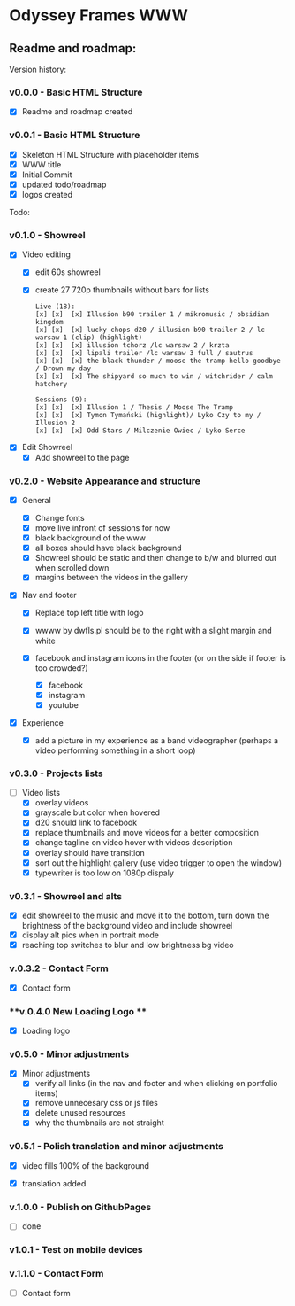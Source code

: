 # Odyssey Frames WWW 
## Readme and roadmap:

Version history:

### **v0.0.0 - Basic HTML Structure**
- [x] Readme and roadmap created

### **v0.0.1 - Basic HTML Structure**
- [x] Skeleton HTML Structure with placeholder items
- [x] WWW title
- [x] Initial Commit
- [x] updated todo/roadmap
- [x] logos created

Todo:

### **v0.1.0 - Showreel**

- [x] Video editing
  - [x] edit 60s showreel
  - [x] create 27 720p thumbnails without bars for lists

        Live (18):
        [x] [x]  [x] Illusion b90 trailer 1 / mikromusic / obsidian kingdom
        [x] [x]  [x] lucky chops d20 / illusion b90 trailer 2 / lc warsaw 1 (clip) (highlight) 
        [x] [x]  [x] illusion tchorz /lc warsaw 2 / krzta
        [x] [x]  [x] lipali trailer /lc warsaw 3 full / sautrus
        [x] [x]  [x] the black thunder / moose the tramp hello goodbye / Drown my day    
        [x] [x]  [x] The shipyard so much to win / witchrider / calm hatchery

        Sessions (9): 
        [x] [x]  [x] Illusion 1 / Thesis / Moose The Tramp 
        [x] [x]  [x] Tymon Tymański (highlight)/ Lyko Czy to my / Illusion 2    
        [x] [x]  [x] Odd Stars / Milczenie Owiec / Lyko Serce
    


- [x] Edit Showreel
  - [x] Add showreel to the page

### **v0.2.0 - Website Appearance and structure**

- [x] General  
  
  - [x] Change fonts
  - [x] move live infront of sessions for now
  - [x] black  background of the www
  - [x] all boxes should have black background  
  - [x] Showreel should be static and then change to b/w and blurred out when scrolled down
  - [x] margins between the videos  in the gallery

- [x] Nav and footer
  - [x] Replace top left title with logo
  - [x] wwww by dwfls.pl should be to the right with a slight margin and white
  
  - [x] facebook and instagram icons in the footer (or on the side if footer is too crowded?)
    - [x] facebook
    - [x] instagram
    - [x] youtube

- [x] Experience
  - [x] add a picture in my experience as a band videographer (perhaps a video performing something in a short loop)

### **v0.3.0 - Projects lists**

- [ ] Video lists 
  - [x] overlay videos
  - [x] grayscale but color when hovered
  - [x] d20 should link to facebook
  - [x] replace thumbnails and move videos for a better composition
  - [x] change tagline on video hover with videos description
  - [x] overlay should have transition
  - [x] sort out the highlight gallery (use video trigger to open the window)
  - [x] typewriter is too low on 1080p dispaly

### **v0.3.1 - Showreel and alts**
  - [x] edit showreel to the music and move it to the bottom, turn down the brightness of the background video and include showreel 
  - [x] display alt pics when in portrait mode
  - [x] reaching top switches to blur and low brightness bg video

### **v.0.3.2 - Contact Form**
- [x] Contact form

### **v.0.4.0 New Loading Logo **
- [x] Loading logo

### **v0.5.0 - Minor adjustments**
 
- [x] Minor adjustments
  - [x] verify all links (in the nav and footer and when clicking on portfolio items)
  - [x] remove unnecesary css or js files
  - [x] delete unused resources  
  - [x] why the thumbnails are not straight

### **v0.5.1 - Polish translation and minor adjustments**
  - [x] video fills 100% of the background
  - [x] translation added


### **v.1.0.0 - Publish on GithubPages**

- [ ] done

### **v1.0.1 - Test on mobile devices**

### **v.1.1.0 - Contact Form**
- [ ] Contact form




  